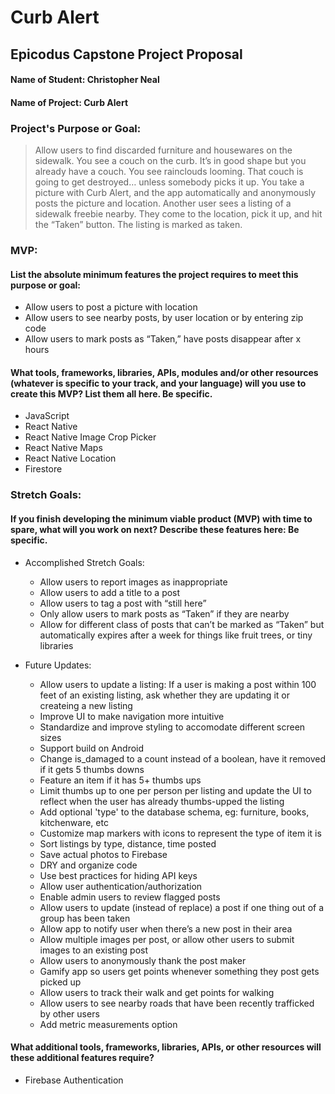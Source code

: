 # Curb Alert

## Epicodus Capstone Project Proposal

#### **Name of Student:** Christopher Neal

#### **Name of Project:** Curb Alert

### **Project's Purpose or Goal:**

> Allow users to find discarded furniture and housewares on the sidewalk. You see a couch on the curb. It’s in good shape but you already have a couch. You see rainclouds looming. That couch is going to get destroyed… unless somebody picks it up. You take a picture with Curb Alert, and the app automatically and anonymously posts the picture and location. Another user sees a listing of a sidewalk freebie nearby. They come to the location, pick it up, and hit the “Taken” button. The listing is marked as taken.

### MVP:

#### **List the absolute minimum features the project requires to meet this purpose or goal:**

- Allow users to post a picture with location
- Allow users to see nearby posts, by user location or by entering zip code
- Allow users to mark posts as “Taken,” have posts disappear after x hours

#### **What tools, frameworks, libraries, APIs, modules and/or other resources (whatever is specific to your track, and your language) will you use to create this MVP? List them all here. Be specific.**

- JavaScript
- React Native
- React Native Image Crop Picker
- React Native Maps
- React Native Location
- Firestore

### Stretch Goals:

#### **If you finish developing the minimum viable product (MVP) with time to spare, what will you work on next? Describe these features here: Be specific.**

- Accomplished Stretch Goals:

  - Allow users to report images as inappropriate
  - Allow users to add a title to a post
  - Allow users to tag a post with “still here”
  - Only allow users to mark posts as “Taken” if they are nearby
  - Allow for different class of posts that can’t be marked as “Taken” but automatically expires after a week for things like fruit trees, or tiny libraries

- Future Updates:
  - Allow users to update a listing: If a user is making a post within 100 feet of an existing listing, ask whether they are updating it or createing a new listing
  - Improve UI to make navigation more intuitive
  - Standardize and improve styling to accomodate different screen sizes
  - Support build on Android
  - Change is_damaged to a count instead of a boolean, have it removed if it gets 5 thumbs downs
  - Feature an item if it has 5+ thumbs ups
  - Limit thumbs up to one per person per listing and update the UI to reflect when the user has already thumbs-upped the listing
  - Add optional 'type' to the database schema, eg: furniture, books, kitchenware, etc
  - Customize map markers with icons to represent the type of item it is
  - Sort listings by type, distance, time posted
  - Save actual photos to Firebase
  - DRY and organize code
  - Use best practices for hiding API keys
  - Allow user authentication/authorization
  - Enable admin users to review flagged posts
  - Allow users to update (instead of replace) a post if one thing out of a group has been taken
  - Allow app to notify user when there’s a new post in their area
  - Allow multiple images per post, or allow other users to submit images to an existing post
  - Allow users to anonymously thank the post maker
  - Gamify app so users get points whenever something they post gets picked up
  - Allow users to track their walk and get points for walking
  - Allow users to see nearby roads that have been recently trafficked by other users
  - Add metric measurements option

#### **What additional tools, frameworks, libraries, APIs, or other resources will these additional features require?**

- Firebase Authentication
